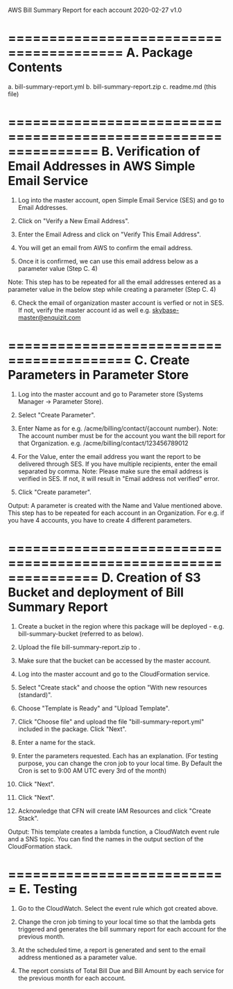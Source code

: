 AWS Bill Summary Report for each account
2020-02-27 v1.0

========================================
A. Package Contents
========================================
a. bill-summary-report.yml
b. bill-summary-report.zip
c. readme.md (this file)

===============================================================
B. Verification of Email Addresses in AWS Simple Email Service
===============================================================
1. Log into the master account, open Simple Email Service (SES) and go to Email Addresses.

2. Click on "Verify a New Email Address".

3. Enter the Email Adress and click on "Verify This Email Address".

4. You will get an email from AWS to confirm the email address.

5. Once it is confirmed, we can use this email address below as a parameter value (Step C. 4)

Note: This step has to be repeated for all the email addresses entered as a parameter value in the below step while creating a parameter (Step C. 4)

6. Check the email of organization master account is verfied or not in SES. If not, verify the master account id as well 
	e.g. skybase-master@enquizit.com

=========================================
C. Create Parameters in Parameter Store
=========================================
1. Log into the master account and go to Parameter store (Systems Manager -> Parameter Store).

2. Select "Create Parameter".

3. Enter Name as for e.g. /acme/billing/contact/{account number}. Note: The account number must be for the account you want the bill report for that Organization.
	e.g. /acme/billing/contact/123456789012

4. For the Value, enter the email address you want the report to be delivered through SES. If you have multiple recipients, enter the email separated by comma.
   Note: Please make sure the email address is verified in SES. If not, it will result in "Email address not verified" error.
   
5. Click "Create parameter".

Output: A parameter is created with the Name and Value mentioned above. This step has to be repeated for each account in an Organization. 
		For e.g. if you have 4 accounts, you have to create 4 different parameters.
		
===============================================================
D. Creation of S3 Bucket and deployment of Bill Summary Report
===============================================================
1. Create a bucket in the region where this package will be deployed - e.g. bill-summary-bucket (referred to as <bucket> below).

2. Upload the file bill-summary-report.zip to <bucket>.
	
3. Make sure that the bucket can be accessed by the master account.

4. Log into the master account and go to the CloudFormation service.

5. Select "Create stack" and choose the option "With new resources (standard)".

6. Choose "Template is Ready" and "Upload Template".

7. Click "Choose file" and upload the file "bill-summary-report.yml" included in the package.  Click "Next".

8. Enter a name for the stack.

9. Enter the parameters requested.  Each has an explanation. (For testing purpose, you can change the cron job to your local time. By Default the Cron
   is set to 9:00 AM  UTC every 3rd of the month)

10. Click "Next".

11. Click "Next".

12. Acknowledge that CFN will create IAM Resources and click "Create Stack".

Output: This template creates a lambda function, a CloudWatch event rule and a SNS topic.
		You can find the names in the output section of the CloudFormation stack.
		
===========================
E. Testing
===========================
1. Go to the CloudWatch. Select the event rule which got created above.

2. Change the cron job timing to your local time so that the lambda gets triggered and generates the bill summary report for each account for the previous month.

3. At the scheduled time, a report is generated and sent to the email address mentioned as a parameter value. 

4. The report consists of Total Bill Due and Bill Amount by each service for the previous month for each account.
